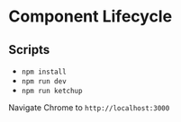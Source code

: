 # Component Lifecycle

## Scripts

- `npm install`
- `npm run dev`
- `npm run ketchup`

Navigate Chrome to `http://localhost:3000`
